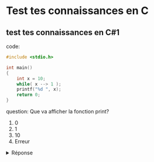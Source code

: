 # Test tes connaissances en C

## test tes connaissances en C#1

code:

```c
#include <stdio.h>

int main()
{
    int x = 10; 
    while( x --> 1 );
    printf("%d ", x);
    return 0;
}
```

question: Que va afficher la fonction print?

1. 0
2. 1
3. 10
4. Erreur

<details>
  <summary>Réponse</summary>
  2. la fonction print affichera 0.
</details>